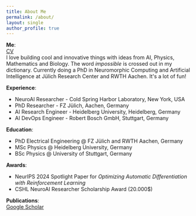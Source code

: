 ```yaml
---
title: About Me
permalink: /about/
layout: single
author_profile: true
---
```



**Me**: <br>
[CV](https://jamielohoff.github.io/assets/Lohoff_CV.pdf) <br>
I love building cool and innovative things with ideas from AI, Physics, Mathematics
and Biology. The word *impossible* is crossed out in my dictionary.
Currently doing a PhD in Neuromorphic Computing and Artificial Intelligence at 
Jülich Research Center and RWTH Aachen. It's a lot of fun!<br>

**Experience**:<br>
- NeuroAI Researcher - Cold Spring Harbor Laboratory, New York, USA
- PhD Researcher - FZ Jülich, Aachen, Germany
- AI Research Engineer - Heidelberg University, Heidelberg, Germany
- AI DevOps Engineer - Robert Bosch GmbH, Stuttgart, Germany

**Education**:<br>
- PhD Electrical Engineering @ FZ Jülich and RWTH Aachen, Germany
- MSc Physics @ Heidelberg University, Germany
- BSc Physics @ University of Stuttgart, Germany

**Awards**:<br>
- NeurIPS 2024 Spotlight Paper for *Optimizing Automatic Differentiation with Reinforcement Learning*
- CSHL NeuroAI Researcher Scholarship Award (20.000$)

**Publications**:<br>
[Google Scholar](https://scholar.google.de/citations?user=CQ_0g-wAAAAJ&hl=de&oi=ao)

